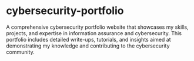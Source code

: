 # cybersecurity-portfolio
A comprehensive cybersecurity portfolio website that showcases my skills, projects, and expertise in information assurance and cybersecurity. This portfolio includes detailed write-ups, tutorials, and insights aimed at demonstrating my knowledge and contributing to the cybersecurity community.
